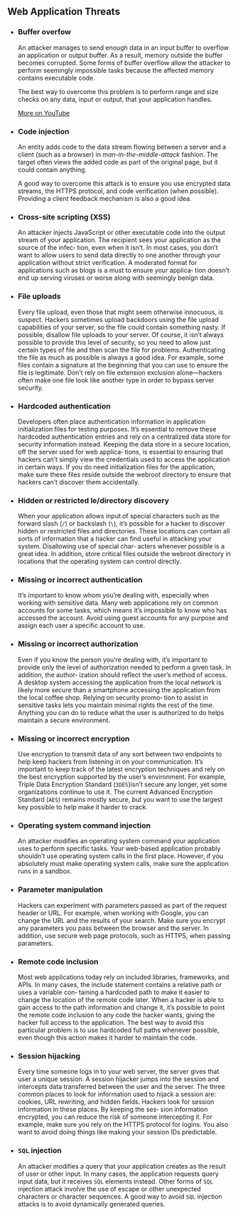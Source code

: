## Web Application Threats
* ### Buffer overfow
    An attacker manages to send enough data in an input buffer to overflow an application or output buffer. As a result, memory outside the buffer becomes corrupted. Some forms of buffer overflow allow the attacker to perform seemingly impossible tasks because the affected memory contains executable code.
    
    The best way to overcome this problem is to perform range and size checks on any data, input or output, that your application handles.

    [More on YouTube](https://www.youtube.com/watch?v=1S0aBV-Waeo)

* ### Code injection
    An entity adds code to the data stream flowing between a server and a client (such as a browser) in _man-in-the-middle-attack_ fashion. The target often views the added code as part of the original page, but it could contain anything.
    
    A good way to overcome this attack is to ensure you use encrypted data streams, the HTTPS protocol, and code verification (when possible). Providing a client feedback mechanism is also a good idea.

* ### Cross-site scripting (XSS)
    An attacker injects JavaScript or other executable code into the output stream of your application. The recipient sees your application as the source of the infec‐ tion, even when it isn’t. In most cases, you don’t want to allow users to send data directly to one another through your application without strict verification. A moderated format for applications such as blogs is a must to ensure your applica‐ tion doesn’t end up serving viruses or worse along with seemingly benign data.

* ### File uploads
    Every file upload, even those that might seem otherwise innocuous, is suspect. Hackers sometimes upload backdoors using the file upload capabilities of your server, so the file could contain something nasty. If possible, disallow file uploads to your server. Of course, it isn’t always possible to provide this level of security, so you need to allow just certain types of file and then scan the file for problems. Authenticating the file as much as possible is always a good idea. For example, some files contain a signature at the beginning that you can use to ensure the file is legitimate. Don’t rely on file extension exclusion alone—hackers often make one file look like another type in order to bypass server security.

* ### Hardcoded authentication
    Developers often place authentication information in application initialization files for testing purposes. It’s essential to remove these hardcoded authentication entries and rely on a centralized data store for security information instead. Keeping the data store in a secure location, off the server used for web applica‐ tions, is essential to ensuring that hackers can’t simply view the credentials used to access the application in certain ways. If you do need initialization files for the application, make sure these files reside outside the webroot directory to ensure that hackers can’t discover them accidentally.

* ### Hidden or restricted  le/directory discovery
    When your application allows input of special characters such as the forward slash (`/`) or backslash (`\`), it’s possible for a hacker to discover hidden or restricted files and directories. These locations can contain all sorts of information that a hacker can find useful in attacking your system. Disallowing use of special char‐ acters whenever possible is a great idea. In addition, store critical files outside the webroot directory in locations that the operating system can control directly.

* ### Missing or incorrect authentication
    It’s important to know whom you’re dealing with, especially when working with sensitive data. Many web applications rely on common accounts for some tasks, which means it’s impossible to know who has accessed the account. Avoid using guest accounts for any purpose and assign each user a specific account to use.

* ### Missing or incorrect authorization
    Even if you know the person you’re dealing with, it’s important to provide only the level of authorization needed to perform a given task. In addition, the author‐ ization should reflect the user’s method of access. A desktop system accessing the application from the local network is likely more secure than a smartphone accessing the application from the local coffee shop. Relying on security promo‐ tion to assist in sensitive tasks lets you maintain minimal rights the rest of the time. Anything you can do to reduce what the user is authorized to do helps maintain a secure environment.

* ### Missing or incorrect encryption
    Use encryption to transmit data of any sort between two endpoints to help keep hackers from listening in on your communication. It’s important to keep track of the latest encryption techniques and rely on the best encryption supported by the user’s environment. For example, Triple Data Encryption Standard (`3DES`)isn’t secure any longer, yet some organizations continue to use it. The current Advanced Encryption Standard (`AES`) remains mostly secure, but you want to use the largest key possible to help make it harder to crack.

* ### Operating system command injection
    An attacker modifies an operating system command your application uses to perform specific tasks. Your web-based application probably shouldn’t use operating system calls in the first place. However, if you absolutely must make operating system calls, make sure the application runs in a sandbox.

* ### Parameter manipulation
    Hackers can experiment with parameters passed as part of the request header or URL. For example, when working with Google, you can change the URL and the results of your search. Make sure you encrypt any parameters you pass between the browser and the server. In addition, use secure web page protocols, such as HTTPS, when passing parameters.

* ### Remote code inclusion
    Most web applications today rely on included libraries, frameworks, and APIs. In many cases, the include statement contains a relative path or uses a variable con‐ taining a hardcoded path to make it easier to change the location of the remote code later. When a hacker is able to gain access to the path information and change it, it’s possible to point the remote code inclusion to any code the hacker wants, giving the hacker full access to the application. The best way to avoid this particular problem is to use hardcoded full paths whenever possible, even though this action makes it harder to maintain the code.

* ### Session hijacking
    Every time someone logs in to your web server, the server gives that user a unique session. A session hijacker jumps into the session and intercepts data transferred between the user and the server. The three common places to look for information used to hijack a session are: cookies, URL rewriting, and hidden fields. Hackers look for session information in these places. By keeping the ses‐ sion information encrypted, you can reduce the risk of someone intercepting it. For example, make sure you rely on the HTTPS protocol for logins. You also want to avoid doing things like making your session IDs predictable.

* ### `SQL` injection
    An attacker modifies a query that your application creates as the result of user or other input. In many cases, the application requests query input data, but it receives `SQL` elements instead. Other forms of `SQL` injection attack involve the use of escape or other unexpected characters or character sequences. A good way to avoid `SQL` injection attacks is to avoid dynamically generated queries.